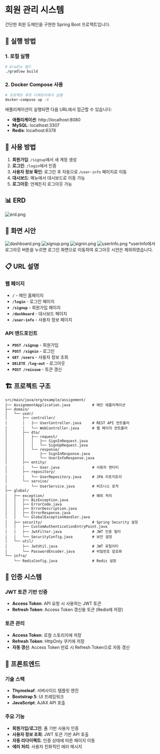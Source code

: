 # 회원 관리 시스템

간단한 회원 도메인을 구현한 Spring Boot 프로젝트입니다.

## 🚀 실행 방법


### 1. 로컬 실행

```bash
# Gradle 빌드
./gradlew build
```

### 2. Docker Compose 사용

```bash
# 프로젝트 루트 디렉토리에서 실행
docker-compose up -d
```

애플리케이션이 실행되면 다음 URL에서 접근할 수 있습니다:
- **애플리케이션**: http://localhost:8080
- **MySQL**: localhost:3307
- **Redis**: localhost:6378

## 🚀 사용 방법

1. **회원가입**: `/signup`에서 새 계정 생성
2. **로그인**: `/login`에서 인증
3. **사용자 정보 확인**: 로그인 후 자동으로 `/user-info` 페이지로 이동
4. **대시보드**: 메뉴에서 대시보드로 이동 가능
5. **로그아웃**: 언제든지 로그아웃 가능

## 📊 ERD 
![erd.png](./erd.png)

## 🌱 화면 시안
![dashboard.png](./dashboard.png)
![signup.png](./signup.png)
![signin.png](./signin.png)
![userInfo.png](./userInfo.png)
*userInfo에서 로그아웃 버튼을 누르면 로그인 화면으로 이동하여 로그아웃 시안은 제외하였습니다.

## 📋 URL 설명

### 웹 페이지
- **`/`** - 메인 홈페이지
- **`/login`** - 로그인 페이지
- **`/signup`** - 회원가입 페이지
- **`/dashboard`** - 대시보드 페이지
- **`/user-info`** - 사용자 정보 페이지

### API 엔드포인트
- **`POST /signup`** - 회원가입
- **`POST /signin`** - 로그인
- **`GET /users`** - 사용자 정보 조회
- **`DELETE /log-out`** - 로그아웃
- **`POST /reissue`** - 토큰 갱신

## 🏗️ 프로젝트 구조

```
src/main/java/org/example/assignment/
├── AssignmentApplication.java          # 메인 애플리케이션
├── domain/
│   └── user/
│       ├── controller/
│       │   ├── UserController.java     # REST API 컨트롤러
│       │   └── WebController.java      # 웹 페이지 컨트롤러
│       ├── dto/
│       │   ├── request/
│       │   │   ├── SignInRequest.java
│       │   │   └── SignUpRequest.java
│       │   └── response/
│       │       ├── SignInResponse.java
│       │       └── UserInfoResponse.java
│       ├── entity/
│       │   └── User.java               # 사용자 엔티티
│       ├── repository/
│       │   └── UserRepository.java     # JPA 리포지토리
│       └── service/
│           └── UserService.java        # 비즈니스 로직
├── global/
│   ├── exception/                      # 예외 처리
│   │   ├── BizException.java
│   │   ├── ErrorCode.java
│   │   ├── ErrorDescription.java
│   │   ├── ErrorResponse.java
│   │   └── GlobalExceptionHandler.java
│   ├── security/                       # Spring Security 설정
│   │   ├── CustomAuthenticationEntryPoint.java
│   │   ├── JwtFilter.java              # JWT 인증 필터
│   │   └── SecurityConfig.java         # 보안 설정
│   └── util/
│       ├── JwtUtil.java                # JWT 유틸리티
│       └── PasswordEncoder.java        # 비밀번호 암호화
└── infra/
    └── RedisConfig.java                # Redis 설정
```

## 🔐 인증 시스템

### JWT 토큰 기반 인증
- **Access Token**: API 요청 시 사용하는 JWT 토큰
- **Refresh Token**: Access Token 갱신용 토큰 (Redis에 저장)

### 토큰 관리
- **Access Token**: 로컬 스토리지에 저장
- **Refresh Token**: HttpOnly 쿠키에 저장
- **자동 갱신**: Access Token 만료 시 Refresh Token으로 자동 갱신

## 🎨 프론트엔드

### 기술 스택
- **Thymeleaf**: 서버사이드 템플릿 엔진
- **Bootstrap 5**: UI 프레임워크
- **JavaScript**: AJAX API 호출

### 주요 기능
- **회원가입/로그인**: 폼 기반 사용자 인증
- **사용자 정보 조회**: JWT 토큰 기반 API 호출
- **자동 리다이렉트**: 인증 상태에 따른 페이지 이동
- **에러 처리**: 사용자 친화적인 에러 메시지